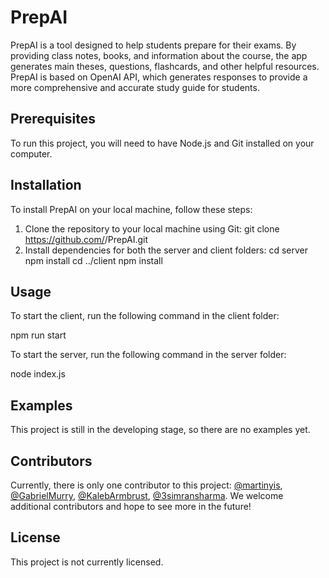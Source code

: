 # PrepAI

PrepAI is a tool designed to help students prepare for their exams. By providing class notes, books, and information about the course, the app generates main theses, questions, flashcards, and other helpful resources. PrepAI is based on OpenAI API, which generates responses to provide a more comprehensive and accurate study guide for students.

## Prerequisites

To run this project, you will need to have Node.js and Git installed on your computer.

## Installation

To install PrepAI on your local machine, follow these steps:

1. Clone the repository to your local machine using Git:
   git clone https://github.com/<your-username>/PrepAI.git
2. Install dependencies for both the server and client folders:
   cd server
   npm install
   cd ../client
   npm install

## Usage

To start the client, run the following command in the client folder:

npm run start

To start the server, run the following command in the server folder:

node index.js

## Examples

This project is still in the developing stage, so there are no examples yet.

## Contributors

Currently, there is only one contributor to this project: [@martinyis](https://github.com/martinyis), [@GabrielMurry](https://github.com/GabrielMurry), [@KalebArmbrust](https://github.com/KalebArmbrust), [@3simransharma](https://github.com/3simransharma). We welcome additional contributors and hope to see more in the future!

## License

This project is not currently licensed.
